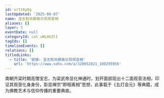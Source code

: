 ```yaml
---
id: vrtt8y0g
lastUpdated: '2025-06-07'
name: 宝志和尚剺面示现观音相
aliases: []
layer: 5
eventDate: null
categoryId: cat_uWLHUZtI
tagIds: []
timelineEvents: []
relations: []
titledLinks:
  - title: '链接: 宝志和尚剺面示现观音相'
    url: 'https://www.sohu.com/a/320052821_100295956'
---
```

南朝齐梁时期高僧宝志，为梁武帝显化神通时，划开面部现出十二面观音法相，印证其观音化身身份，彰显禅宗“即相离相”思想，此事载于《五灯会元》等典籍，成为佛教艺术与信仰传播的重要典故。
